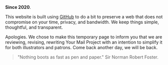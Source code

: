 **Since 2020**.

This website is built using <a href="https://www.github.com/kvshvlin" target="_blank">GitHub</a> to do a bit to preserve a web that does not compromise on your time, privacy, and bandwidth. We keep things simple, thoughtful, and transparent.

Apologies. We chose to make this temporary page to inform you that we are reviewing, revising, rewriting Your Mail Project with an intention to simplify it for both illustrators and patrons. Come back another day, we will be back.

> "Nothing boots as fast as pen and paper."
> Sir Norman Robert Foster.
